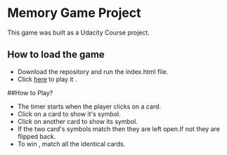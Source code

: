 # Memory Game Project
This game was built as a Udacity Course project.

## How to load the game
  * Download the repository and run the index.html file.
  * Click [here]( https://ashokviswa96.github.io/memory-game/) to play it .

##How to Play?
  * The timer starts when the player clicks on a card.
  * Click on a card to show it's symbol.
  * Click on another card to show its symbol.
  * If the two card's symbols match then they are left open.If not they are flipped back.
  * To win , match all the identical cards.
